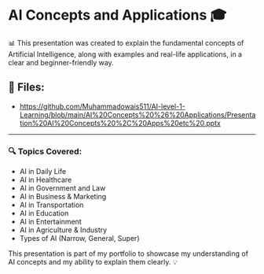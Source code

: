 # AI Concepts and Applications 🎓

📊 This presentation was created to explain the fundamental concepts of Artificial Intelligence, along with examples and real-life applications, in a clear and beginner-friendly way.

## 🔗 Files:

- https://github.com/Muhammadowais511/AI-level-1-Learning/blob/main/AI%20Concepts%20%26%20Applications/Presentation%20AI%20Concepts%20%2C%20Apps%20etc%20.pptx
  

---

### 🔍 Topics Covered:
- AI in Daily Life  
- AI in Healthcare  
- AI in Government and Law  
- AI in Business & Marketing  
- AI in Transportation  
- AI in Education  
- AI in Entertainment  
- AI in Agriculture & Industry  
- Types of AI (Narrow, General, Super)

This presentation is part of my portfolio to showcase my understanding of AI concepts and my ability to explain them clearly. 💡
